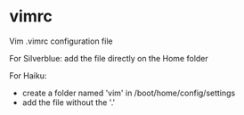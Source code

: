 # vimrc
Vim .vimrc configuration file


For Silverblue:
  add the file directly on the Home folder
  
For Haiku:
  - create a folder named 'vim' in /boot/home/config/settings
  - add the file without the '.'
